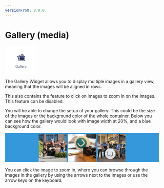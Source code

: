 ```yaml
---
versionFrom: 8.0.0
---
```


# Gallery (media)

![Gallery widget icon](images/The-Gallery-Widget.png)

The Gallery Widget allows you to display multiple images in a gallery view, meaning that the images will be aligned in rows.

This also contains the feature to click on images to zoom in on the images. This feature can be disabled.

You will be able to change the setup of your gallery. This could be the size of the images or the background color of the whole container.
Below you can see how the gallery would look with image width at 20%, and a blue background color.

![Example of Gallery with 3 images and the theme color used as background](images/The-Gallery.png)

You can click the image to zoom in, where you can browse through the images in the gallery by using the arrows next to the images or use the arrow keys on the keyboard.
